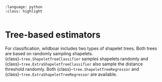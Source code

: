 ```{role} python(code)
:language: python
:class: highlight
```

```{currentmodule} wildboar

```

# Tree-based estimators

For classification, wildboar includes two types of shapelet trees. Both trees
are based on randomly sampling shapelets. {class}`~tree.ShapeletTreeClassifier`
samples shapelets randomly and {class}`~tree.ExtraShapeletTreeClassifier` also
sample the distance threshold randomly. Both
{class}`~tree.ShapeletTreeRegressor` and
{class}`~tree.ExtraShapeletTreeRegressor` are available.
